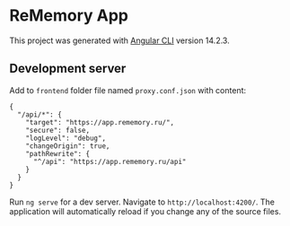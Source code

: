 # ReMemory App

This project was generated with [Angular CLI](https://github.com/angular/angular-cli) version 14.2.3.

## Development server

Add to ```frontend``` folder file named ```proxy.conf.json``` with content:

```
{
  "/api/*": {
    "target": "https://app.rememory.ru/",
    "secure": false,
    "logLevel": "debug",
    "changeOrigin": true,
    "pathRewrite": {
      "^/api": "https://app.rememory.ru/api"
    }
  }
}
```
Run `ng serve` for a dev server. Navigate to `http://localhost:4200/`. The application will automatically reload if you change any of the source files.
